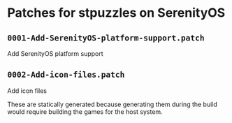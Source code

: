 # Patches for stpuzzles on SerenityOS

## `0001-Add-SerenityOS-platform-support.patch`

Add SerenityOS platform support


## `0002-Add-icon-files.patch`

Add icon files

These are statically generated because generating them during the build
would require building the games for the host system.

